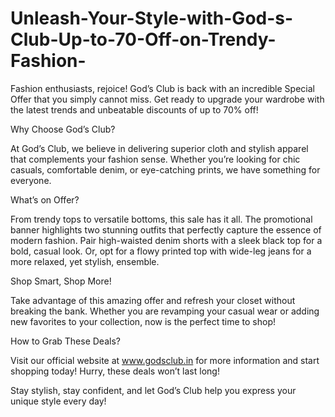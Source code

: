 # Unleash-Your-Style-with-God-s-Club-Up-to-70-Off-on-Trendy-Fashion-

Fashion enthusiasts, rejoice! God’s Club is back with an incredible Special Offer that you simply cannot miss. Get ready to upgrade your wardrobe with the latest trends and unbeatable discounts of up to 70% off!

Why Choose God’s Club?

At God’s Club, we believe in delivering superior cloth and stylish apparel that complements your fashion sense. Whether you’re looking for chic casuals, comfortable denim, or eye-catching prints, we have something for everyone.

What’s on Offer?

From trendy tops to versatile bottoms, this sale has it all. The promotional banner highlights two stunning outfits that perfectly capture the essence of modern fashion. Pair high-waisted denim shorts with a sleek black top for a bold, casual look. Or, opt for a flowy printed top with wide-leg jeans for a more relaxed, yet stylish, ensemble.

Shop Smart, Shop More!

Take advantage of this amazing offer and refresh your closet without breaking the bank. Whether you are revamping your casual wear or adding new favorites to your collection, now is the perfect time to shop!

How to Grab These Deals?

Visit our official website at www.godsclub.in for more information and start shopping today! Hurry, these deals won’t last long!

Stay stylish, stay confident, and let God’s Club help you express your unique style every day!

